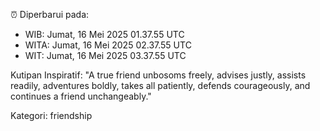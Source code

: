 ⏰ Diperbarui pada:
- WIB: Jumat, 16 Mei 2025 01.37.55 UTC
- WITA: Jumat, 16 Mei 2025 02.37.55 UTC
- WIT: Jumat, 16 Mei 2025 03.37.55 UTC

Kutipan Inspiratif:
"A true friend unbosoms freely, advises justly, assists readily, adventures boldly, takes all patiently, defends courageously, and continues a friend unchangeably."


Kategori: friendship

